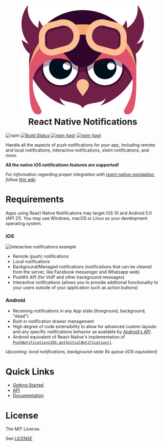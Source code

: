 <h1 align="center">
  <img src=".logo.png"/><br/>
  React Native Notifications
</h1>

![npm](https://img.shields.io/npm/dw/react-native-notifications.svg)
[![Build Status](https://img.shields.io/jenkins/s/http/jenkins-oss.wixpress.com:8080/job/multi-react-native-notifications-master.svg)](https://jenkins-oss.wixpress.com/job/multi-react-native-notifications-master/)
[![npm (tag)](https://img.shields.io/npm/v/react-native-notifications/latest.svg)](https://github.com/wix/react-native-notifications/tree/master)
[![npm (tag)](https://img.shields.io/npm/v/react-native-notifications/snapshot.svg)](https://github.com/wix/react-native-notifications/tree/master)

Handle all the aspects of push notifications for your app, including remote and local notifications, interactive notifications, silent notifications, and more.

**All the native iOS notifications features are supported!**

_For information regarding proper integration with [react-native-navigation](https://github.com/wix/react-native-navigation), follow [this wiki](https://github.com/wix/react-native-notifications/wiki/Android:-working-with-RNN)._

# Requirements

Apps using React Native Notifications may target iOS 10 and Android 5.0 (API 21). You may use Windows, macOS or Linux as your development operating system.

### iOS

<img src="https://s3.amazonaws.com/nrjio/interactive.gif" alt="Interactive notifications example" width=350/>

- Remote (push) notifications
- Local notifications
- Background/Managed notifications (notifications that can be cleared from the server, like Facebook messenger and Whatsapp web)
- PushKit API (for VoIP and other background messages)
- Interactive notifications (allows you to provide additional functionality to your users outside of your application such as action buttons)

### Android

- Receiving notifications in any App state (foreground, background, "dead")
- Built-in notification drawer management
- High degree of code extensibility to allow for advanced custom layouts and any specific notifications behavior as available by [Android's API](https://developer.android.com/training/notify-user/build-notification.html)
- Android equivalent of React-Native's implementation of [`PushNotificationsIOS.getInitialNotification()`](https://facebook.github.io/react-native/docs/pushnotificationios.html#getinitialnotification).

_Upcoming: local notifications, background-state Rx queue (iOS equivalent)_

# Quick Links

- [Getting Started](https://wix.github.io/react-native-notifications/docs/getting-started)
- [API](https://wix.github.io/react-native-notifications/api/general-api)
- [Documentation](https://wix.github.io/react-native-notifications/)

# License

The MIT License.

See [LICENSE](LICENSE)
